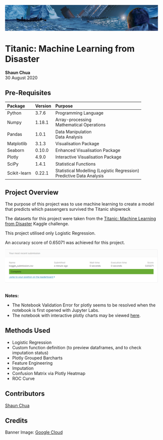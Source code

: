 <img src='./images/titanic_banner.jpg'>

# Titanic: Machine Learning from Disaster
**Shaun Chua**
<br> 30 August 2020

## Pre-Requisites
| Package      | Version | Purpose                                                                  |
|:------------ |---------|:-------------------------------------------------------------------------|
| Python       | 3.7.6   | Programming Language                                                     |
| Numpy        | 1.18.1  | Array-processing <br> Mathematical Operations                            |
| Pandas       | 1.0.1   | Data Manipulation <br> Data Analysis                                     |
| Matplotlib   | 3.1.3   | Visualisation Package                                                    |
| Seaborn      | 0.10.0  | Enhanced Visualisation Package                                           |
| Plotly       | 4.9.0   | Interactive Visualisation Package                                        |
| SciPy        | 1.4.1   | Statistical Functions                                                    |
| Scikit-learn | 0.22.1  | Statistical Modelling (Logistic Regression) <br> Predictive Data Analysis|

## Project Overview
The purpose of this project was to use machine learning to create a model that predicts which passengers survived the Titanic shipwreck

The datasets for this project were taken from the <a href='https://www.kaggle.com/c/titanic/data'>Titanic: Machine Learning from Disaster</a> Kaggle challenge.

This project utilised only Logistic Regression.

An accuracy score of 0.65071 was achieved for this project.

<img src='./images/kaggle_score.PNG'>

<br> **Notes:**
* The Notebook Validation Error for plotly seems to be resolved when the notebook is first opened with Jupyter Labs.
* The notebook with interactive plotly charts may be viewed [here]().

## Methods Used
* Logistic Regression
* Custom function definition (to preview dataframes, and to check imputation status)
* Plotly Grouped Barcharts
* Feature Engineering
* Imputation
* Confusion Matrix via Plotly Heatmap
* ROC Curve

## Contributors
[Shaun Chua](https://github.com/shaunchua94)

## Credits
Banner Image: <a href='https://storage.googleapis.com/kaggle-competitions/kaggle/5407/media/housesbanner.png'>Google Cloud</a>
